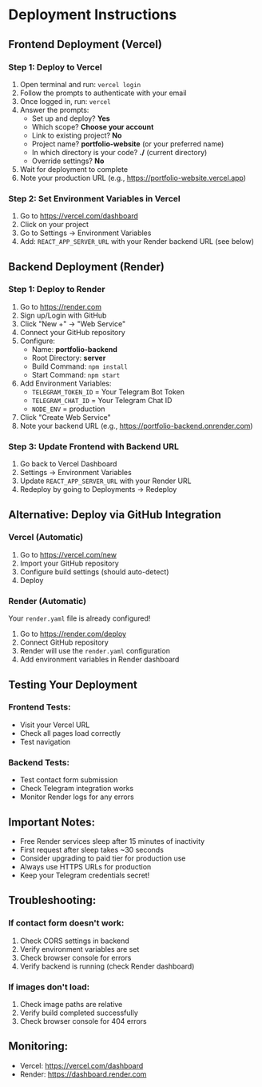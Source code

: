 # Deployment Instructions

## Frontend Deployment (Vercel)

### Step 1: Deploy to Vercel
1. Open terminal and run: `vercel login`
2. Follow the prompts to authenticate with your email
3. Once logged in, run: `vercel`
4. Answer the prompts:
   - Set up and deploy? **Yes**
   - Which scope? **Choose your account**
   - Link to existing project? **No**
   - Project name? **portfolio-website** (or your preferred name)
   - In which directory is your code? **./** (current directory)
   - Override settings? **No**
5. Wait for deployment to complete
6. Note your production URL (e.g., https://portfolio-website.vercel.app)

### Step 2: Set Environment Variables in Vercel
1. Go to https://vercel.com/dashboard
2. Click on your project
3. Go to Settings → Environment Variables
4. Add: `REACT_APP_SERVER_URL` with your Render backend URL (see below)

## Backend Deployment (Render)

### Step 1: Deploy to Render
1. Go to https://render.com
2. Sign up/Login with GitHub
3. Click "New +" → "Web Service"
4. Connect your GitHub repository
5. Configure:
   - Name: **portfolio-backend**
   - Root Directory: **server**
   - Build Command: `npm install`
   - Start Command: `npm start`
6. Add Environment Variables:
   - `TELEGRAM_TOKEN_ID` = Your Telegram Bot Token
   - `TELEGRAM_CHAT_ID` = Your Telegram Chat ID
   - `NODE_ENV` = production
7. Click "Create Web Service"
8. Note your backend URL (e.g., https://portfolio-backend.onrender.com)

### Step 3: Update Frontend with Backend URL
1. Go back to Vercel Dashboard
2. Settings → Environment Variables
3. Update `REACT_APP_SERVER_URL` with your Render URL
4. Redeploy by going to Deployments → Redeploy

## Alternative: Deploy via GitHub Integration

### Vercel (Automatic)
1. Go to https://vercel.com/new
2. Import your GitHub repository
3. Configure build settings (should auto-detect)
4. Deploy

### Render (Automatic)
Your `render.yaml` file is already configured!
1. Go to https://render.com/deploy
2. Connect GitHub repository
3. Render will use the `render.yaml` configuration
4. Add environment variables in Render dashboard

## Testing Your Deployment

### Frontend Tests:
- Visit your Vercel URL
- Check all pages load correctly
- Test navigation

### Backend Tests:
- Test contact form submission
- Check Telegram integration works
- Monitor Render logs for any errors

## Important Notes:
- Free Render services sleep after 15 minutes of inactivity
- First request after sleep takes ~30 seconds
- Consider upgrading to paid tier for production use
- Always use HTTPS URLs for production
- Keep your Telegram credentials secret!

## Troubleshooting:

### If contact form doesn't work:
1. Check CORS settings in backend
2. Verify environment variables are set
3. Check browser console for errors
4. Verify backend is running (check Render dashboard)

### If images don't load:
1. Check image paths are relative
2. Verify build completed successfully
3. Check browser console for 404 errors

## Monitoring:
- Vercel: https://vercel.com/dashboard
- Render: https://dashboard.render.com